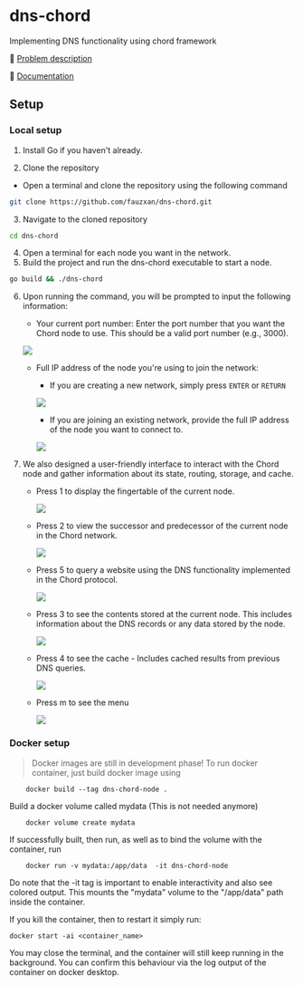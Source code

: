 # dns-chord
Implementing DNS functionality using chord framework

🚀 [Problem description](https://github.com/fauzxan/dns-chord/blob/main/documentation/problem-description.md)

🚀 [Documentation](https://pkg.go.dev/github.com/fauzxan/dns-chord/v2@v2.0.1)

## Setup

### Local setup
1. Install Go if you haven't already.

2. Clone the repository
- Open a terminal and clone the repository using the following command
```bash
git clone https://github.com/fauzxan/dns-chord.git
```
3. Navigate to the cloned repository
```bash
cd dns-chord
```
4. Open a terminal for each node you want in the network.
5. Build the project and run the dns-chord executable to start a node.
```bash
go build && ./dns-chord
```
6. Upon running the command, you will be prompted to input the following information:
    - Your current port number: Enter the port number that you want the Chord node to use. This should be a valid port number (e.g., 3000).  

    ![](gifs/1.gif)
    - Full IP address of the node you're using to join the network:
        - If you are creating a new network, simply press `ENTER` or `RETURN`  

        ![](gifs/2.gif)
        - If you are joining an existing network, provide the full IP address of the node you want to connect to.  

        ![](gifs/3.gif)
7. We also designed a user-friendly interface to interact with the Chord node and gather information about its state, routing, storage, and cache.  

    - Press 1 to display the fingertable of the current node.  

        ![](gifs/4.gif)
    - Press 2 to view the successor and predecessor of the current node in the Chord network.  

        ![](gifs/5.gif)
    - Press 5 to query a website using the DNS functionality implemented in the Chord protocol.  

        ![](gifs/6.gif)
    - Press 3 to see the contents stored at the current node. This includes information about the DNS records or any data stored by the node.  

        ![](gifs/7.gif)
    - Press 4 to see the cache - Includes cached results from previous DNS queries.  

        ![](gifs/8.gif)
    - Press m to see the menu  

        ![](gifs/9.gif)


### Docker setup
> Docker images are still in development phase!
To run docker container, just build docker image using 

```shell
    docker build --tag dns-chord-node .
```

Build a docker volume called mydata (This is not needed anymore)
```shell
    docker volume create mydata
```

If successfully built, then run, as well as to bind the volume with the container, run 

```shell
    docker run -v mydata:/app/data  -it dns-chord-node
```
Do note that the -it tag is important to enable interactivity and also see colored output.
This mounts the "mydata" volume to the "/app/data" path inside the container.

If you kill the container, then to restart it simply run:
```
docker start -ai <container_name>
```
You may close the terminal, and the container will still keep running in the background. You can confirm this behaviour via the log output of the container on docker desktop. 
